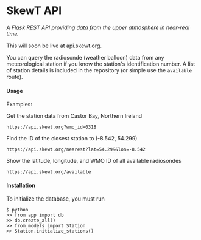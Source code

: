 # SkewT API

*A Flask REST API providing data from the upper atmosphere in near-real time.*

This will soon be live at api.skewt.org. 

You can query the radiosonde (weather balloon) data from any meteorological station if you know the station's identification number. A list of station details is included in the repository (or simple use the `available` route).

#### Usage

Examples: 

Get the station data from Castor Bay, Northern Ireland

`https://api.skewt.org?wmo_id=0318`

Find the ID of the closest station to (-8.542, 54.299)

`https://api.skewt.org/nearest?lat=54.299&lon=-8.542`

Show the latitude, longitude, and WMO ID of all available radiosondes

`https://api.skewt.org/available`


#### Installation

To initialize the database, you must run

```
$ python
>> from app import db
>> db.create_all()
>> from models import Station
>> Station.initialize_stations()
```
